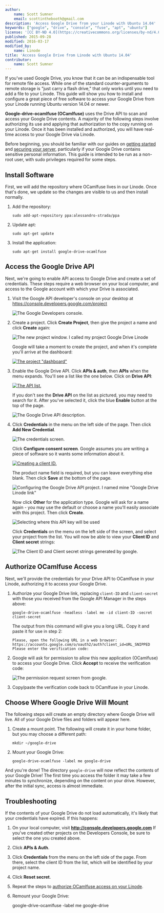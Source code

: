 ```yaml
---
author:
    name: Scott Sumner
    email: scottinthebooth@gmail.com
description: 'Access Google Drive from your Linode with Ubuntu 14.04'
keywords: ["google", "drive", "console", "fuse", "apt", "ubuntu"]
license: '[CC BY-ND 4.0](https://creativecommons.org/licenses/by-nd/4.0)'
published: 2015-09-28
modified: 2016-03-17
modified_by:
    name: Linode
title: 'Access Google Drive from Linode with Ubuntu 14.04'
contributor:
    name: Scott Sumner
---
```



If you've used Google Drive, you know that it can be an indispensable tool for remote file access. While one of the standard counter-arguments to remote storage is "just carry a flash drive," that only works until you need to add a file to your Linode. This guide will show you how to install and configure a great piece of free software to access your Google Drive from your Linode running Ubuntu version 14.04 or newer.

**Google-drive-ocamlfuse (OCamlfuse)** uses the Drive API to scan and access your Google Drive contents. A majority of the following steps involve authorizing its use and applying that authorization to the copy running on your Linode. Once it has been installed and authorized, you will have real-time access to your Google Drive via Linode.

Before beginning, you should be familiar with our guides on [getting started](/docs/getting-started) and [securing your server](/docs/security/securing-your-server), particularly if your Google Drive contains sensitive personal information. This guide is intended to be run as a non-root user, with sudo privileges required for some steps.

## Install Software

First, we will add the repository where OCamlfuse lives in our Linode. Once that's done, we update so the changes are visible to us and then install normally.

1.  Add the repository:

        sudo add-apt-repository ppa:alessandro-strada/ppa

2.  Update apt:

        sudo apt-get update

3.  Install the application:

        sudo apt-get install google-drive-ocamlfuse

## Access the Google Drive API

Next, we're going to enable API access to Google Drive and create a set of credentials. These steps require a web browser on your local computer, and access to the Google account with which your Drive is associated.

1.  Visit the Google API developer's console on your desktop at https://console.developers.google.com/project

    ![The Google Developers console.](/docs/assets/drive_console.png)

2.  Create a project. Click **Create Project**, then give the project a name and click **Create** again:

    ![The new project window. I called my project Google Drive Linode](/docs/assets/API_console_new_project.png)

    Google will take a moment to create the project, and when it's complete you'll arrive at the dashboard:

    [![The project "dashboard"](/docs/assets/API-dashboard-small.png)](/docs/assets/API_dashboard.png)

3.  Enable the Google Drive API. Click **APIs & auth**, then **APIs** when the menu expands. You'll see a list like the one below. Click on **Drive API**:

    [![The API list.](/docs/assets/google_API_screen-small.png)](/docs/assets/google_API_screen.png)

    If you don't see the **Drive API** on the list as pictured, you may need to search for it. After you've selected it, click the blue **Enable** button at the top of the page.

    ![The Google Drive API description.](/docs/assets/drive_enable_API.png)

4.  Click **Credentials** in the menu on the left side of the page. Then click **Add New Credential**.

    ![The credentials screen.](/docs/assets/new_oauth2.jpg)

    Click **Configure consent screen**. Google assumes you are writing a piece of software so it wants some information about it.

    [![Creating a client ID.](/docs/assets/new_configure_screen_small.jpg)](/docs/assets/new_configure_screen.jpg)

    The product name field is required, but you can leave everything else blank. Then click **Save** at the bottom of the page.

    ![Configuring the Google Drive API project. I named mine "Google Drive Linode link"](/docs/assets/new_product_name.jpg)

    Now click **Other** for the application type. Google will ask for a name again - you may use the default or choose a name you'll easily associate with this project. Then click **Create**.

    ![Selecting where this API key will be used](/docs/assets/new_other_application.jpg)

    Click **Credentials** on the menu on the left side of the screen, and select your project from the list. You will now be able to view your **Client ID** and **Client secret** strings:

    ![The Client ID and Client secret strings generated by google.](/docs/assets/new_credentials.jpg)

## Authorize OCamlfuse Access

Next, we'll provide the credentials for your Drive API to OCamlfuse in your Linode, authorizing it to access your Google Drive.

1.  Authorize your Google Drive link, replacing `client-ID` and `client-secret` with those you received from the Google API Manager in the steps above:

        google-drive-ocamlfuse -headless -label me -id client-ID -secret client-secret

    The output from this command will give you a long URL. Copy it and paste it for use in step 2:

        Please, open the following URL in a web browser: https://accounts.google.com/o/oauth2/auth?client_id=URL_SNIPPED
        Please enter the verification code:

2.  Google will ask for permission to allow this new application (OCamlfuse) to access your Google Drive. Click **Accept** to receive the verification code:

    ![The permission request screen from google.](/docs/assets/google_authorization.png)

3.  Copy/paste the verification code back to OCamlfuse in your Linode.

## Choose Where Google Drive Will Mount

The following steps will create an empty directory where Google Drive will live. All of your Google Drive files and folders will appear here.

1.  Create a mount point. The following will create it in your home folder, but you may choose a different path:

        mkdir ~/google-drive

2.  Mount your Google Drive:

        google-drive-ocamlfuse -label me google-drive

And you're done! The directory `google-drive` will now reflect the contents of your Google Drive! The first time you access the folder it may take a few minutes to synchronize, depending on the content on your drive. However, after the initial sync, access is almost immediate.

## Troubleshooting

If the contents of your Google Drive do not load automatically, it's likely that your credentials have expired. If this happens:

1.  On your local computer, visit **http://console.developers.google.com** If you've created other projects on the Developers Console, be sure to select the one you created above.

2.  Click **APIs & Auth**.

3.  Click **Credentials** from the menu on the left side of the page. From there, select the client ID from the list, which will be identified by your project name.

4.  Click **Reset secret**.

5.  Repeat the steps to [authorize OCamlfuse access on your Linode](#authorize-ocamlfuse-access).

6.  Remount your Google Drive:

    google-drive-ocamlfuse -label me google-drive
